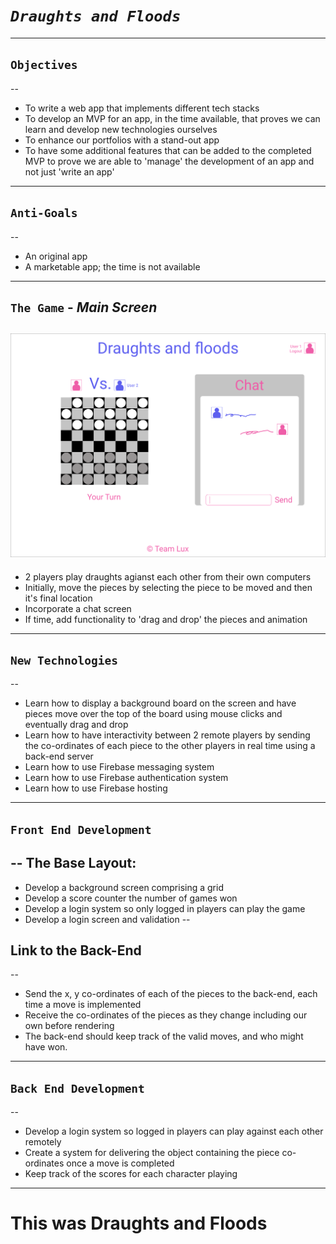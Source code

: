 # _`Draughts and Floods`_

---

## `Objectives`

--

- To write a web app that implements different tech stacks
- To develop an MVP for an app, in the time available, that proves we can learn and develop new technologies ourselves
- To enhance our portfolios with a stand-out app
- To have some additional features that can be added to the completed MVP to prove we are able to 'manage' the development of an app and not just 'write an app'

---

## `Anti-Goals`

--

- An original app
- A marketable app; the time is not available

---

## `The Game` - _Main Screen_

## ![draught](screen.svg)

- 2 players play draughts agianst each other from their own computers
- Initially, move the pieces by selecting the piece to be moved and then it's final location
- Incorporate a chat screen
- If time, add functionality to 'drag and drop' the pieces and animation

---

## `New Technologies`

--

- Learn how to display a background board on the screen and have pieces move over the top of the board using mouse clicks and eventually drag and drop
- Learn how to have interactivity between 2 remote players by sending the co-ordinates of each piece to the other players in real time using a back-end server
- Learn how to use Firebase messaging system
- Learn how to use Firebase authentication system
- Learn how to use Firebase hosting

---

## `Front End Development`

--
The Base Layout:
--

- Develop a background screen comprising a grid
- Develop a score counter the number of games won
- Develop a login system so only logged in players can play the game
- Develop a login screen and validation
--
## Link to the Back-End
--
- Send the x, y co-ordinates of each of the pieces to the back-end, each time a move is implemented
- Receive the co-ordinates of the pieces as they change including our own before rendering
- The back-end should keep track of the valid moves, and who might have won.

---

## `Back End Development`

--

- Develop a login system so logged in players can play against each other remotely
- Create a system for delivering the object containing the piece co-ordinates once a move is completed
- Keep track of the scores for each character playing

---

# This was Draughts and Floods
